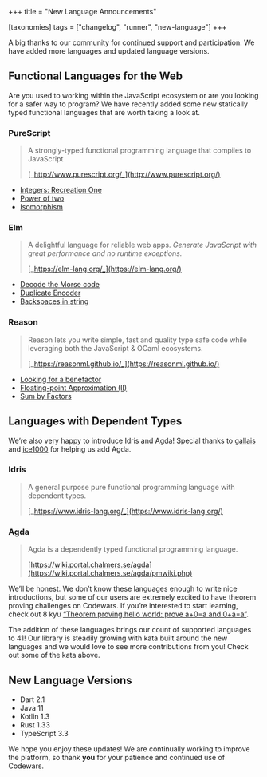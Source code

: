 +++
title = "New Language Announcements"

[taxonomies]
tags = ["changelog", "runner", "new-language"]
+++

A big thanks to our community for continued support and participation. We have added more languages and updated language versions.

## Functional Languages for the Web

Are you used to working within the JavaScript ecosystem or are you looking for a safer way to program? We have recently added some new statically typed functional languages that are worth taking a look at.

### PureScript

> A strongly-typed functional programming language that compiles to JavaScript
>
> [_http://www.purescript.org/_](http://www.purescript.org/)

- [Integers: Recreation One](https://www.codewars.com/kata/integers-recreation-one/purescript)
- [Power of two](https://www.codewars.com/kata/power-of-two/purescript)
- [Isomorphism](https://www.codewars.com/kata/isomorphism/purescript)

### Elm

> A delightful language for reliable web apps. _Generate JavaScript with great performance and no runtime exceptions._
> 
> [_https://elm-lang.org/_](https://elm-lang.org/)

- [Decode the Morse code](https://www.codewars.com/kata/decode-the-morse-code/elm)
- [Duplicate Encoder](https://www.codewars.com/kata/duplicate-encoder/elm)
- [Backspaces in string](https://www.codewars.com/kata/backspaces-in-string/elm)

### Reason

> Reason lets you write simple, fast and quality type safe code while leveraging both the JavaScript & OCaml ecosystems.
> 
> [_https://reasonml.github.io/_](https://reasonml.github.io/)

- [Looking for a benefactor](https://www.codewars.com/kata/looking-for-a-benefactor/reason)
- [Floating-point Approximation (II)](https://www.codewars.com/kata/floating-point-approximation-ii/reason)
- [Sum by Factors](https://www.codewars.com/kata/sum-by-factors/reason)

## Languages with Dependent Types

We’re also very happy to introduce Idris and Agda! Special thanks to [gallais](https://github.com/gallais) and [ice1000](https://github.com/ice1000) for helping us add Agda.

### Idris

> A general purpose pure functional programming language with dependent types.
> 
> [_https://www.idris-lang.org/_](https://www.idris-lang.org/)

### Agda

> Agda is a dependently typed functional programming language.
> 
> [https://wiki.portal.chalmers.se/agda](https://wiki.portal.chalmers.se/agda/pmwiki.php)

We’ll be honest. We don’t know these languages enough to write nice introductions, but some of our users are extremely excited to have theorem proving challenges on Codewars. If you’re interested to start learning, check out 8 kyu [“Theorem proving hello world: prove a+0=a and 0+a=a”](https://www.codewars.com/kata/5c879811bc562909bf65c8e6).

The addition of these languages brings our count of supported languages to 41! Our library is steadily growing with kata built around the new languages and we would love to see more contributions from you! Check out some of the kata above.

## New Language Versions

- Dart 2.1
- Java 11
- Kotlin 1.3
- Rust 1.33
- TypeScript 3.3

We hope you enjoy these updates! We are continually working to improve the platform, so thank **you** for your patience and continued use of Codewars.
